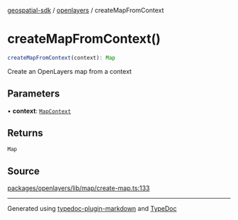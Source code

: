 [geospatial-sdk](../../index.md) / [openlayers](../index.md) / createMapFromContext

# createMapFromContext()

```ts
createMapFromContext(context): Map
```

Create an OpenLayers map from a context

## Parameters

• **context**: [`MapContext`](../../core/interfaces/MapContext.md)

## Returns

`Map`

## Source

[packages/openlayers/lib/map/create-map.ts:133](https://github.com/jahow/geospatial-sdk/blob/eda8b4f/packages/openlayers/lib/map/create-map.ts#L133)

---

Generated using [typedoc-plugin-markdown](https://www.npmjs.com/package/typedoc-plugin-markdown) and [TypeDoc](https://typedoc.org/)
